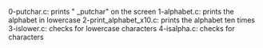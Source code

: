 0-putchar.c: prints " _putchar" on the screen
1-alphabet.c: prints the alphabet in lowercase
2-print_alphabet_x10.c: prints the alphabet ten times
3-islower.c: checks for lowercase characters
4-isalpha.c: checks for characters
